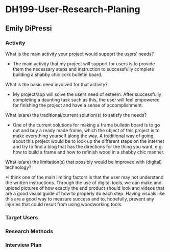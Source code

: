 # DH199-User-Research-Planing

## Emily DiPressi 

### Activity 

What is the main activity your project would support the users’ needs?

* The main activity that my project will support for users is to provide them the necessary steps and instruction to successfully complete building a shabby chic cork bulletin board.

What is the basic need involved for that activity? 

* My project/app will solve the users need of esteem. After successfully completing a daunting task such as this, the user will feel empowered for finishing the project and have a sense of accomplishment. 

What is(are) the traditional/current solution(s) to satisfy the needs?

* One of the current solutions for making a frame bulletin board is to go out and buy a ready made frame, which the object of this project is to make everything yourself along the way. A traditional way of going about this project would be to look up the different steps on the internet and try to find a blog that has the directions for the thing you want, e.g. how to build a frame and how to refinish wood in a shabby chic manner. 

What is(are) the limitation(s) that possibly would be improved with (digital) technology?

*I think one of the main limiting factors is that the user may not understand the written instructions. Through the use of digital tools, we can make and upload pictures of how exactly the end product should look and videos that are a good visual guide of how to properly do each step. Having visuals like this are a good way to measure success and to, hopefully, prevent any injuries that could result from using woodworking tools. 

### Target Users 

### Research Methods 

### Interview Plan 
